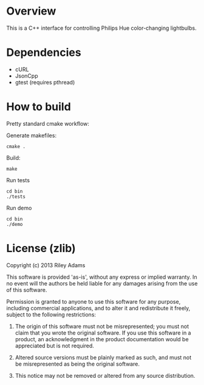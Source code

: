 # Overview
This is a C++ interface for controlling Philips Hue color-changing lightbulbs.
# Dependencies
* cURL
* JsonCpp
* gtest (requires pthread)
# How to build
Pretty standard cmake workflow:

Generate makefiles:

    cmake .

Build:

    make

Run tests

    cd bin
    ./tests

Run demo

    cd bin
    ./demo
# License (zlib)
Copyright (c) 2013 Riley Adams

This software is provided 'as-is', without any express or implied
warranty. In no event will the authors be held liable for any damages
arising from the use of this software.

Permission is granted to anyone to use this software for any purpose,
including commercial applications, and to alter it and redistribute it
freely, subject to the following restrictions:

   1. The origin of this software must not be misrepresented; you must not
   claim that you wrote the original software. If you use this software
   in a product, an acknowledgment in the product documentation would be
   appreciated but is not required.

   2. Altered source versions must be plainly marked as such, and must not be
   misrepresented as being the original software.

   3. This notice may not be removed or altered from any source
   distribution.

